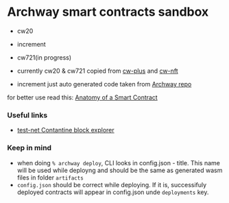 # Archway smart contracts sandbox

- cw20
- increment
- cw721(in progress)

- currently cw20 & cw721 copied from [cw-plus](https://github.com/CosmWasm/cw-plus) and [cw-nft](https://github.com/CosmWasm/cw-nfts)

- increment just auto generated code taken from [Archway repo](https://github.com/archway-network/archway-templates/tree/main/increment)

for better use read this:
[Anatomy of a Smart Contract](https://docs.cosmwasm.com/dev-academy/develop-smart-contract/intro/)

### Useful links
- [test-net Contantine block explorer](https://explorer.constantine-1.archway.tech/)

### Keep in mind

- when doing `% archway deploy`, CLI looks in config.json - title. This name will be used while deployng and should be the same as generated wasm files in folder `artifacts`
- `config.json` should be correct while deploying. If it is, successifuly deployed contracts will appear in config.json unde `deployments` key.